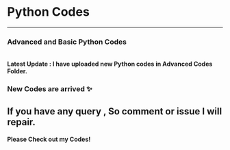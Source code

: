 
<h1>Python Codes</h1>
<hr>
<h3>Advanced and Basic Python Codes</h3>
<br>
<strong> <b>Latest Update</b> : I have uploaded new Python codes in Advanced Codes Folder.</strong>
<h3>New Codes are arrived ✨</h3>
<h2>If you have any query , So comment or issue I will repair.</h2>
<h4>Please Check out my Codes!</h4>
